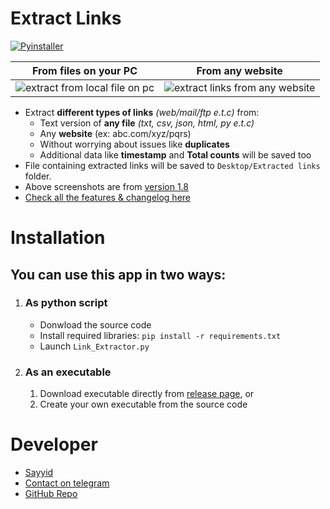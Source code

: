 # Extract Links
[![Pyinstaller](https://github.com/sayyid5416/Links-Extractor/actions/workflows/pyinstaller.yml/badge.svg)](https://github.com/sayyid5416/Links-Extractor/actions/workflows/pyinstaller.yml)

From files on your PC             |  From any website
:-------------------------:|:-------------------------:
![extract from local file on pc](https://user-images.githubusercontent.com/78584556/110972904-8b3dc380-8382-11eb-8ea4-77f08a9e3fe7.png) | ![extract links from any website](https://user-images.githubusercontent.com/78584556/110972925-9395fe80-8382-11eb-8427-de5fe551621b.png)

- Extract **different types of links** *(web/mail/ftp e.t.c)* from:
  - Text version of **any file** *(txt, csv, json, html, py e.t.c)* 
  - Any **website** (ex: abc.com/xyz/pqrs)
  - Without worrying about issues like **duplicates**
  - Additional data like **timestamp** and **Total counts** will be saved too
- File containing extracted links will be saved to `Desktop/Extracted links` folder.
- Above screenshots are from [version 1.8](https://github.com/sayyid5416/Extract_Links/releases/tag/v1.8)
- [Check all the features & changelog here](https://github.com/sayyid5416/Extract_Links/releases)

# Installation
## You can use this app in two ways:
  1. ### As python script
     - Donwload the source code
     - Install required libraries: `pip install -r requirements.txt`
     - Launch `Link_Extractor.py`
  2. ### As an executable
     1. Download executable directly from [release page](https://github.com/sayyid5416/Links-Extractor/releases), or
     2. Create your own executable from the source code


# Developer
- [Sayyid](https://github.com/sayyid5416)
- [Contact on telegram](https://t.me/sayyid5416)
- [GitHub Repo](https://github.com/sayyid5416/Links-Extractor)
